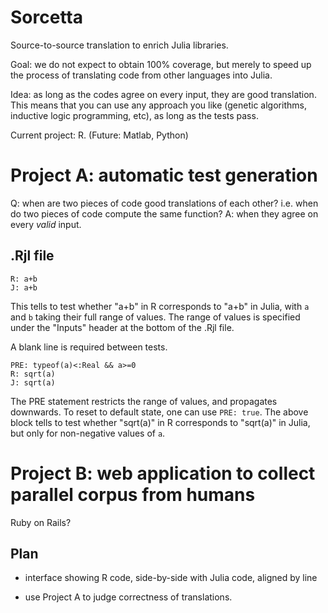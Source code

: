 Sorcetta
========

Source-to-source translation to enrich Julia libraries.

Goal: we do not expect to obtain 100% coverage, but merely to speed up the process of translating code from other languages into Julia.

Idea: as long as the codes agree on every input, they are good translation.  This means that you can use any approach you like (genetic algorithms, inductive logic programming, etc), as long as the tests pass.


Current project: R.  (Future: Matlab, Python)


# Project A: automatic test generation

Q: when are two pieces of code good translations of each other?  i.e. when do two pieces of code compute the same function?
A: when they agree on every *valid* input.




## .Rjl file

```
R: a+b
J: a+b
```
This tells to test whether "a+b" in R corresponds to "a+b" in Julia, with `a` and `b` taking their full range of values.  The range of values is specified under the "Inputs" header at the bottom of the .Rjl file.

A blank line is required between tests.


```
PRE: typeof(a)<:Real && a>=0
R: sqrt(a)
J: sqrt(a)
```

The PRE statement restricts the range of values, and propagates downwards.  To reset to default state, one can use `PRE: true`.  The above block tells to test whether "sqrt(a)" in R corresponds to "sqrt(a)" in Julia, but only for non-negative values of `a`.


# Project B: web application to collect parallel corpus from humans

Ruby on Rails?

## Plan

* interface showing R code, side-by-side with Julia code, aligned by line

* use Project A to judge correctness of translations.


